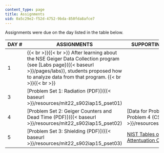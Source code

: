 ```yaml
---
content_type: page
title: Assignments
uid: 0a5c29e2-f52d-4752-9bda-850fda8afce7
---
```


Assignments were due on the day listed in the table below.

| DAY # | ASSIGNMENTS | SUPPORTING MATERIALS |
| --- | --- | --- |
| 1 |  {{< br >}}{{< br >}} After learning about the NSE Geiger Data Collection program (see [Labs page]({{< baseurl >}}/pages/labs)), students proposed how to analyze data from that program. {{< br >}}{{< br >}}  | &nbsp; |
| 3 | [Problem Set 1: Radiation (PDF)]({{< baseurl >}}/resources/mit22_s902iap15_pset01) | &nbsp; |
| 4 | [Problem Set 2: Geiger Counters and Dead Time (PDF)]({{< baseurl >}}/resources/mit22_s902iap15_pset02) | [Data for Problem Set 2, Problem 4 (CSV)]({{< baseurl >}}/resources/pset02_p4data) |
| 5 | [Problem Set 3: Shielding (PDF)]({{< baseurl >}}/resources/mit22_s902iap15_pset03) | [NIST Tables of Linear Attentuation Coefficients](http://www.nist.gov/pml/data/xraycoef/)